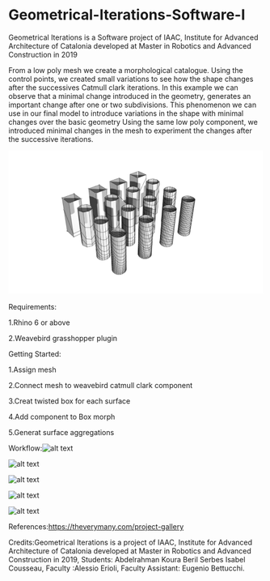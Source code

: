 # Geometrical-Iterations-Software-I
Geometrical Iterations is a Software project of IAAC, Institute for Advanced Architecture of Catalonia developed at Master in Robotics and Advanced Construction in 2019

From a low poly mesh we create a morphological catalogue. Using the control points, we created small variations to see how the shape changes after the successives Catmull clark iterations.
In this example we can observe that a minimal change introduced in the geometry, generates an important change after one or two subdivisions. 
This phenomenon we can use in our final model to introduce variations in the shape with minimal changes over the basic geometry
Using the same low poly component, we introduced minimal changes in the mesh to experiment the changes after the successive iterations.

![alt text](https://github.com/Abrkoura/Geometrical-Iterations-Software-I/blob/master/Subdivision%20strategy.png)

Requirements: 

1.Rhino 6 or above

2.Weavebird grasshopper plugin

Getting Started: 

1.Assign mesh 

2.Connect mesh to weavebird catmull clark component

3.Creat twisted box for each surface

4.Add component to Box morph

5.Generat surface aggregations


Workflow:![alt text](https://github.com/Abrkoura/Geometrical-Iterations-Software-I/blob/master/1.jpg)

![alt text](https://github.com/Abrkoura/Geometrical-Iterations-Software-I/blob/master/2.jpg)

![alt text](https://github.com/Abrkoura/Geometrical-Iterations-Software-I/blob/master/3.jpg)

![alt text](https://github.com/Abrkoura/Geometrical-Iterations-Software-I/blob/master/4.jpg)

![alt text](https://github.com/Abrkoura/Geometrical-Iterations-Software-I/blob/master/6.jpg)


References:https://theverymany.com/project-gallery




Credits:Geometrical Iterations is a project of IAAC, Institute for Advanced Architecture of Catalonia developed at Master in Robotics and Advanced Construction in 2019, Students: Abdelrahman Koura Beril Serbes Isabel Cousseau, Faculty :Alessio Erioli, Faculty Assistant: Eugenio Bettucchi.
